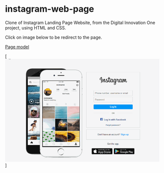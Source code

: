 # instagram-web-page

Clone of Instagram Landing Page Website, from the Digital Innovation One project, using HTML and CSS.

Click on image below to be redirect to the page.

[Page model](https://www.instagram.com/)

[![](img/pitch.gif)][](https://ventura-v.github.io/instagram-landing-page-dio-html-css/)

